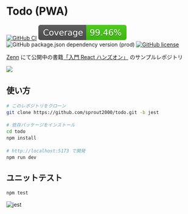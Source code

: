 # Todo (PWA)

[![GitHub CI](https://github.com/sprout2000/todo/actions/workflows/jest.yml/badge.svg)](https://github.com/sprout2000/todo/actions/workflows/jest.yml)
![jest](./coverage/badge.svg)
![GitHub package.json dependency version (prod)](https://img.shields.io/github/package-json/dependency-version/sprout2000/todo/react)
[![GitHub license](https://img.shields.io/github/license/sprout2000/todo)](https://github.com/sprout2000/todo/blob/master/LICENSE.md)

[Zenn](https://zenn.dev/) にて公開中の書籍[「入門 React ハンズオン」](https://zenn.dev/sprout2000/books/76a279bb90c3f3) のサンプルレポジトリ

<img height="480" src="https://storage.googleapis.com/zenn-user-upload/afb4ca4f85a799effd7f4870.png" />

## 使い方

```sh
# このレポジトリをクローン
git clone https://github.com/sprout2000/todo.git -b jest

# 依存パッケージをインストール
cd todo
npm install

# http://localhost:5173 で開発
npm run dev
```

## ユニットテスト

```sh
npm test
```

![jest](https://user-images.githubusercontent.com/52094761/226514775-9581f507-c38a-490c-9da5-ac3c0e1e7325.gif)
